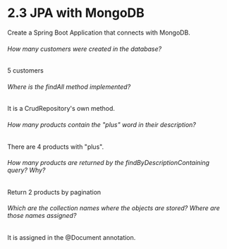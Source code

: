 # 2.3 JPA with MongoDB
Create a Spring Boot Application that connects with MongoDB.

###### How many customers were created in the database?
5 customers
###### Where is the *findAll* method implemented?
It is a CrudRepository's own method.
###### How many products contain the "plus" word in their description?
There are 4 products with "plus".
###### How many products are returned by the *findByDescriptionContaining* query? Why?
Return 2 products by pagination
###### Which are the collection names where the objects are stored? Where are those names assigned?
It is assigned in the @Document annotation.
